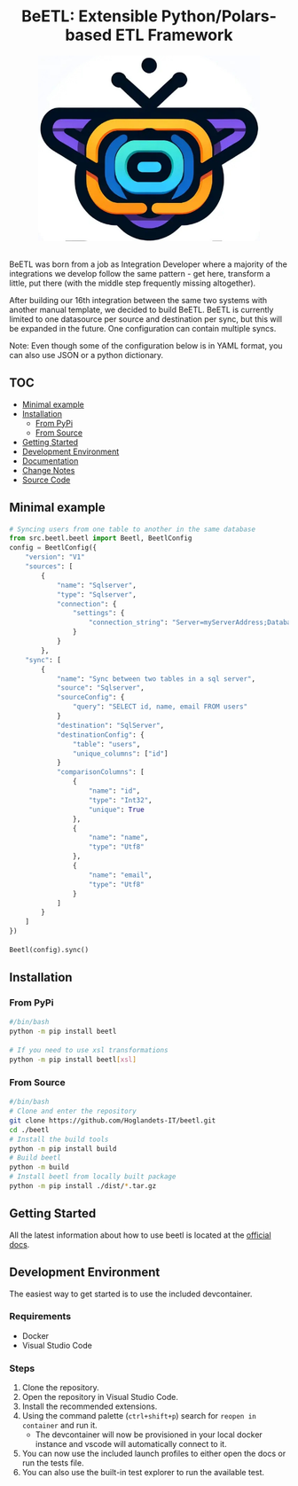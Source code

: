 <h1 style="width: 100%; text-align: center; margin-bottom: 20px; border-bottom: 0px;">BeETL: Extensible Python/Polars-based ETL Framework</h1>
<p style="text-align: center; margin-bottom: 30px;"><img src="./docs/images/beetl.jpg" style="max-width: 400px;" alt=" "><br/></p>
BeETL was born from a job as Integration Developer where a majority of the integrations we develop follow the same pattern - get here, transform a little, put there (with the middle step frequently missing altogether). 

After building our 16th integration between the same two systems with another manual template, we decided to build BeETL. BeETL is currently limited to one datasource per source and destination per sync, but this will be expanded in the future. One configuration can contain multiple syncs.

Note: Even though some of the configuration below is in YAML format, you can also use JSON or a python dictionary.

## TOC
- [Minimal example](#minimal-example)
- [Installation](#installation)
  - [From PyPi](#from-pypi)
  - [From Source](#from-source)
- [Getting Started](#getting-started)
- [Development Environment](#development-environment)
- [Documentation](https://beetl.docs.hoglan.dev/)
- [Change Notes](https://beetl.docs.hoglan.dev/getting-started/change-notes.html)
- [Source Code](https://github.com/hoglandets-it/beetl)

## Minimal example

```python
# Syncing users from one table to another in the same database
from src.beetl.beetl import Beetl, BeetlConfig
config = BeetlConfig({
    "version": "V1"
    "sources": [
        {
            "name": "Sqlserver",
            "type": "Sqlserver",
            "connection": {
                "settings": {
                    "connection_string": "Server=myServerAddress;Database=myDataBase;User Id=myUsername;Password=myPassword;"
                }
            }
        },
    "sync": [
        {
            "name": "Sync between two tables in a sql server",
            "source": "Sqlserver",
            "sourceConfig": {
                "query": "SELECT id, name, email FROM users"
            }
            "destination": "SqlServer",
            "destinationConfig": {
                "table": "users",
                "unique_columns": ["id"]
            }
            "comparisonColumns": [
                {
                    "name": "id",
                    "type": "Int32",
                    "unique": True
                },
                {
                    "name": "name",
                    "type": "Utf8"
                },
                {
                    "name": "email",
                    "type": "Utf8"
                }
            ]
        }
    ]
})

Beetl(config).sync()

```

## Installation
### From PyPi
```bash
#/bin/bash
python -m pip install beetl

# If you need to use xsl transformations
python -m pip install beetl[xsl]
```

### From Source
```bash
#/bin/bash
# Clone and enter the repository
git clone https://github.com/Hoglandets-IT/beetl.git
cd ./beetl
# Install the build tools
python -m pip install build
# Build beetl
python -m build
# Install beetl from locally built package
python -m pip install ./dist/*.tar.gz
```

## Getting Started

All the latest information about how to use beetl is located at the [official docs](https://beetl.docs.hoglan.dev/getting-started.html).


## Development Environment

The easiest way to get started is to use the included devcontainer. 

### Requirements
- Docker
- Visual Studio Code

### Steps

1. Clone the repository.
1. Open the repository in Visual Studio Code.
1. Install the recommended extensions.
1. Using the command palette (`ctrl+shift+p`) search for `reopen in container` and run it.
   - The devcontainer will now be provisioned in your local docker instance and vscode will automatically connect to it.
1. You can now use the included launch profiles to either open the docs or run the tests file.
1. You can also use the built-in test explorer to run the available test.